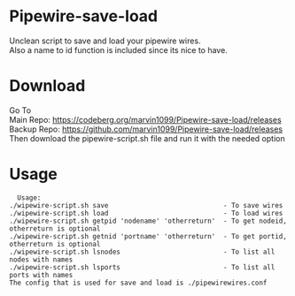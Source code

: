 # Pipewire-save-load

Unclean script to save and load your pipewire wires.  
Also a name to id function is included since its nice to have.  

# Download
Go To  
Main Repo: https://codeberg.org/marvin1099/Pipewire-save-load/releases  
Backup Repo: https://github.com/marvin1099/Pipewire-save-load/releases  
Then download the pipewire-script.sh file and run it with the needed option   

# Usage

      Usage:
    ./wipewire-script.sh save                             - To save wires
    ./wipewire-script.sh load                             - To load wires
    ./wipewire-script.sh getpid 'nodename' 'otherreturn'  - To get nodeid, otherreturn is optional
    ./wipewire-script.sh getnid 'portname' 'otherreturn'  - To get portid, otherreturn is optional
    ./wipewire-script.sh lsnodes                          - To list all nodes with names
    ./wipewire-script.sh lsports                          - To list all ports with names
    The config that is used for save and load is ./pipewirewires.conf